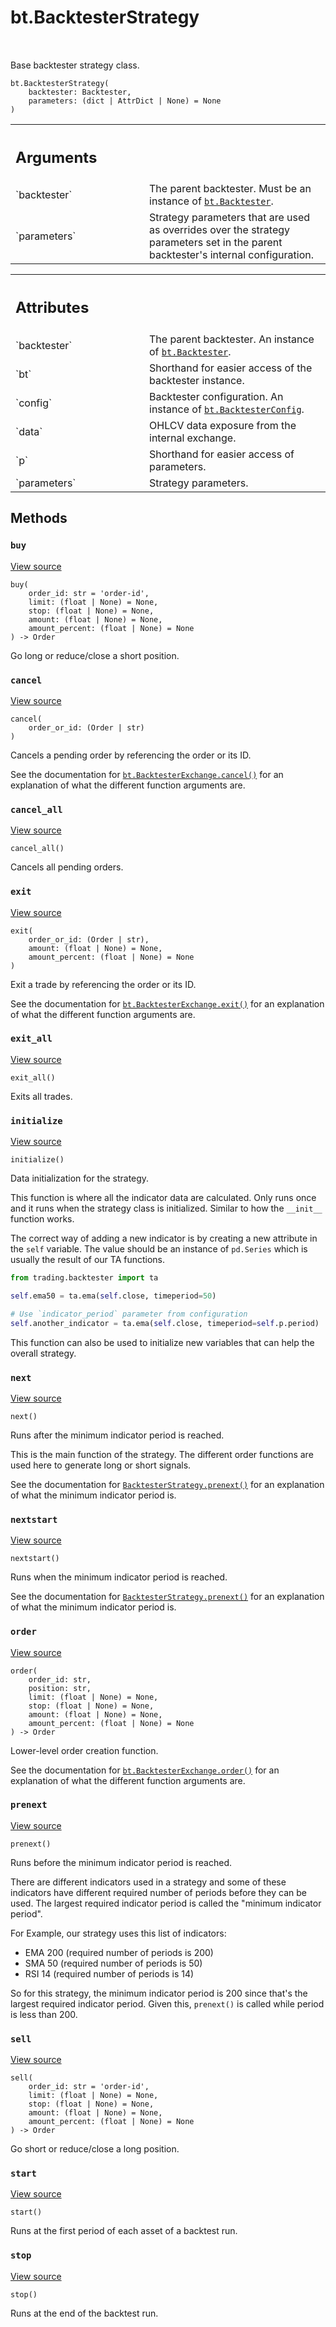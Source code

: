 <div itemscope itemtype="http://developers.google.com/ReferenceObject">
<meta itemprop="name" content="bt.BacktesterStrategy" />
<meta itemprop="path" content="Stable" />
<meta itemprop="property" content="__init__"/>
<meta itemprop="property" content="buy"/>
<meta itemprop="property" content="cancel"/>
<meta itemprop="property" content="cancel_all"/>
<meta itemprop="property" content="exit"/>
<meta itemprop="property" content="exit_all"/>
<meta itemprop="property" content="initialize"/>
<meta itemprop="property" content="next"/>
<meta itemprop="property" content="nextstart"/>
<meta itemprop="property" content="order"/>
<meta itemprop="property" content="prenext"/>
<meta itemprop="property" content="sell"/>
<meta itemprop="property" content="start"/>
<meta itemprop="property" content="stop"/>
</div>

# bt.BacktesterStrategy

<!-- Insert buttons and diff -->

<table class="tfo-notebook-buttons tfo-api nocontent" align="left">

</table>



Base backtester strategy class.

<pre class="devsite-click-to-copy prettyprint lang-py tfo-signature-link">
<code>bt.BacktesterStrategy(
    backtester: Backtester,
    parameters: (dict | AttrDict | None) = None
)
</code></pre>



<!-- Placeholder for "Used in" -->


<!-- Tabular view -->
 <table class="responsive fixed orange">
<colgroup><col width="214px"><col></colgroup>
<tr><th colspan="2" style="text-align: left;"><h2 class="add-link">Arguments</h2></th></tr>

<tr>
<td>
`backtester`
</td>
<td>
The parent backtester. Must be an instance of
<a href="..\bt\Backtester.md"><code>bt.Backtester</code></a>.
</td>
</tr><tr>
<td>
`parameters`
</td>
<td>
Strategy parameters that are used as overrides
over the strategy parameters set in the parent backtester's
internal configuration.
</td>
</tr>
</table>





<!-- Tabular view -->
 <table class="responsive fixed orange">
<colgroup><col width="214px"><col></colgroup>
<tr><th colspan="2" style="text-align: left;"><h2 class="add-link">Attributes</h2></th></tr>

<tr>
<td>
`backtester`
</td>
<td>
The parent backtester. An instance of <a href="..\bt\Backtester.md"><code>bt.Backtester</code></a>.
</td>
</tr><tr>
<td>
`bt`
</td>
<td>
Shorthand for easier access of the backtester instance.
</td>
</tr><tr>
<td>
`config`
</td>
<td>
Backtester configuration. An instance of <a href="..\bt\config\BacktesterConfig.md"><code>bt.BacktesterConfig</code></a>.
</td>
</tr><tr>
<td>
`data`
</td>
<td>
OHLCV data exposure from the internal exchange.
</td>
</tr><tr>
<td>
`p`
</td>
<td>
Shorthand for easier access of parameters.
</td>
</tr><tr>
<td>
`parameters`
</td>
<td>
Strategy parameters.
</td>
</tr>
</table>



## Methods

<h3 id="buy"><code>buy</code></h3>

<a target="_blank" href="https://github.com/tensorflow/docs/tree/master/tools/tensorflow_docs\strategy.py#L116-L128">View source</a>

<pre class="devsite-click-to-copy prettyprint lang-py tfo-signature-link">
<code>buy(
    order_id: str = &#x27;order-id&#x27;,
    limit: (float | None) = None,
    stop: (float | None) = None,
    amount: (float | None) = None,
    amount_percent: (float | None) = None
) -> Order
</code></pre>

Go long or reduce/close a short position.


<h3 id="cancel"><code>cancel</code></h3>

<a target="_blank" href="https://github.com/tensorflow/docs/tree/master/tools/tensorflow_docs\strategy.py#L171-L177">View source</a>

<pre class="devsite-click-to-copy prettyprint lang-py tfo-signature-link">
<code>cancel(
    order_or_id: (Order | str)
)
</code></pre>

Cancels a pending order by referencing the order or its ID.

See the documentation for <a href="..\bt\BacktesterExchange.md#cancel"><code>bt.BacktesterExchange.cancel()</code></a>
for an explanation of what the different function arguments are.

<h3 id="cancel_all"><code>cancel_all</code></h3>

<a target="_blank" href="https://github.com/tensorflow/docs/tree/master/tools/tensorflow_docs\strategy.py#L167-L169">View source</a>

<pre class="devsite-click-to-copy prettyprint lang-py tfo-signature-link">
<code>cancel_all()
</code></pre>

Cancels all pending orders.


<h3 id="exit"><code>exit</code></h3>

<a target="_blank" href="https://github.com/tensorflow/docs/tree/master/tools/tensorflow_docs\strategy.py#L183-L198">View source</a>

<pre class="devsite-click-to-copy prettyprint lang-py tfo-signature-link">
<code>exit(
    order_or_id: (Order | str),
    amount: (float | None) = None,
    amount_percent: (float | None) = None
)
</code></pre>

Exit a trade by referencing the order or its ID.

See the documentation for <a href="..\bt\BacktesterExchange.md#exit"><code>bt.BacktesterExchange.exit()</code></a>
for an explanation of what the different function arguments are.

<h3 id="exit_all"><code>exit_all</code></h3>

<a target="_blank" href="https://github.com/tensorflow/docs/tree/master/tools/tensorflow_docs\strategy.py#L179-L181">View source</a>

<pre class="devsite-click-to-copy prettyprint lang-py tfo-signature-link">
<code>exit_all()
</code></pre>

Exits all trades.


<h3 id="initialize"><code>initialize</code></h3>

<a target="_blank" href="https://github.com/tensorflow/docs/tree/master/tools/tensorflow_docs\strategy.py#L46-L69">View source</a>

<pre class="devsite-click-to-copy prettyprint lang-py tfo-signature-link">
<code>initialize()
</code></pre>

Data initialization for the strategy.

This function is where all the indicator data are calculated.
Only runs once and it runs when the strategy class is
initialized. Similar to how the `__init__` function works.

The correct way of adding a new indicator is by creating a new
attribute in the `self` variable. The value should be an
instance of `pd.Series` which is usually the result of our
TA functions.

```python
from trading.backtester import ta

self.ema50 = ta.ema(self.close, timeperiod=50)

# Use `indicator_period` parameter from configuration
self.another_indicator = ta.ema(self.close, timeperiod=self.p.period)
```

This function can also be used to initialize new variables that
can help the overall strategy.

<h3 id="next"><code>next</code></h3>

<a target="_blank" href="https://github.com/tensorflow/docs/tree/master/tools/tensorflow_docs\strategy.py#L102-L111">View source</a>

<pre class="devsite-click-to-copy prettyprint lang-py tfo-signature-link">
<code>next()
</code></pre>

Runs after the minimum indicator period is reached.

This is the main function of the strategy. The different order
functions are used here to generate long or short signals.

See the documentation for <a href="..\bt\BacktesterStrategy.md#prenext"><code>BacktesterStrategy.prenext()</code></a> for an
explanation of what the minimum indicator period is.

<h3 id="nextstart"><code>nextstart</code></h3>

<a target="_blank" href="https://github.com/tensorflow/docs/tree/master/tools/tensorflow_docs\strategy.py#L92-L100">View source</a>

<pre class="devsite-click-to-copy prettyprint lang-py tfo-signature-link">
<code>nextstart()
</code></pre>

Runs when the minimum indicator period is reached.

See the documentation for <a href="..\bt\BacktesterStrategy.md#prenext"><code>BacktesterStrategy.prenext()</code></a> for an
explanation of what the minimum indicator period is.

<h3 id="order"><code>order</code></h3>

<a target="_blank" href="https://github.com/tensorflow/docs/tree/master/tools/tensorflow_docs\strategy.py#L144-L165">View source</a>

<pre class="devsite-click-to-copy prettyprint lang-py tfo-signature-link">
<code>order(
    order_id: str,
    position: str,
    limit: (float | None) = None,
    stop: (float | None) = None,
    amount: (float | None) = None,
    amount_percent: (float | None) = None
) -> Order
</code></pre>

Lower-level order creation function.

See the documentation for <a href="..\bt\BacktesterExchange.md#order"><code>bt.BacktesterExchange.order()</code></a>
for an explanation of what the different function arguments are.

<h3 id="prenext"><code>prenext</code></h3>

<a target="_blank" href="https://github.com/tensorflow/docs/tree/master/tools/tensorflow_docs\strategy.py#L74-L90">View source</a>

<pre class="devsite-click-to-copy prettyprint lang-py tfo-signature-link">
<code>prenext()
</code></pre>

Runs before the minimum indicator period is reached.

There are different indicators used in a strategy and some of
these indicators have different required number of periods
before they can be used. The largest required indicator period
is called the "minimum indicator period".

For Example, our strategy uses this list of indicators:
- EMA 200 (required number of periods is 200)
- SMA 50 (required number of periods is 50)
- RSI 14 (required number of periods is 14)

So for this strategy, the minimum indicator period is 200 since
that's the largest required indicator period. Given this,
`prenext()` is called while period is less than 200.

<h3 id="sell"><code>sell</code></h3>

<a target="_blank" href="https://github.com/tensorflow/docs/tree/master/tools/tensorflow_docs\strategy.py#L130-L142">View source</a>

<pre class="devsite-click-to-copy prettyprint lang-py tfo-signature-link">
<code>sell(
    order_id: str = &#x27;order-id&#x27;,
    limit: (float | None) = None,
    stop: (float | None) = None,
    amount: (float | None) = None,
    amount_percent: (float | None) = None
) -> Order
</code></pre>

Go short or reduce/close a long position.


<h3 id="start"><code>start</code></h3>

<a target="_blank" href="https://github.com/tensorflow/docs/tree/master/tools/tensorflow_docs\strategy.py#L71-L72">View source</a>

<pre class="devsite-click-to-copy prettyprint lang-py tfo-signature-link">
<code>start()
</code></pre>

Runs at the first period of each asset of a backtest run.


<h3 id="stop"><code>stop</code></h3>

<a target="_blank" href="https://github.com/tensorflow/docs/tree/master/tools/tensorflow_docs\strategy.py#L113-L114">View source</a>

<pre class="devsite-click-to-copy prettyprint lang-py tfo-signature-link">
<code>stop()
</code></pre>

Runs at the end of the backtest run.




